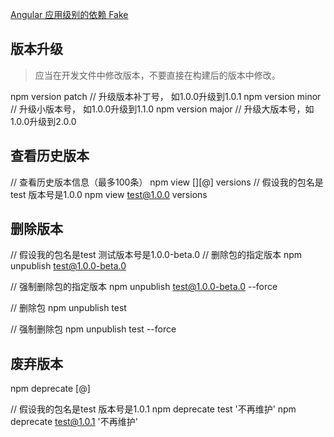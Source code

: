 [Angular 应用级别的依赖 Fake](https://www.jianshu.com/p/584729ed49f9)



## 版本升级
> 应当在开发文件中修改版本，不要直接在构建后的版本中修改。

npm version patch  // 升级版本补丁号， 如1.0.0升级到1.0.1
npm version minor // 升级小版本号， 如1.0.0升级到1.1.0
npm version major // 升级大版本号，如1.0.0升级到2.0.0

## 查看历史版本
// 查看历史版本信息（最多100条）
npm view [<pkg>][@<version>] versions
// 假设我的包名是test 版本号是1.0.0
npm view test@1.0.0 versions


## 删除版本

// 假设我的包名是test 测试版本号是1.0.0-beta.0
// 删除包的指定版本
npm unpublish test@1.0.0-beta.0

// 强制删除包的指定版本
npm unpublish test@1.0.0-beta.0 --force

// 删除包
npm unpublish test

// 强制删除包
npm unpublish test --force


## 废弃版本
npm deprecate <pkg>[@<version>] <message>

// 假设我的包名是test 版本号是1.0.1
npm deprecate test '不再维护'
npm deprecate test@1.0.1 '不再维护'
